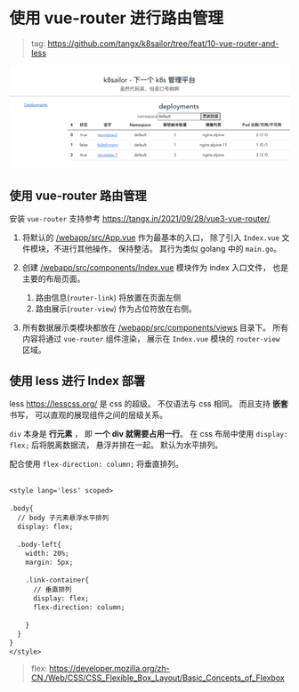 # 使用 vue-router 进行路由管理

> tag: https://github.com/tangx/k8sailor/tree/feat/10-vue-router-and-less

![index](../assets/img/10/index.png)

## 使用 vue-router 路由管理

安装 `vue-router` 支持参考 https://tangx.in/2021/09/28/vue3-vue-router/

1. 将默认的 [/webapp/src/App.vue](/webapp/src/App.vue) 作为最基本的入口， 除了引入 `Index.vue` 文件模块，不进行其他操作， 保持整洁。 其行为类似 golang 中的 `main.go`。

2. 创建 [/webapp/src/components/Index.vue](/webapp/src/components/Index.vue) 模块作为 index 入口文件， 也是主要的布局页面。
    1. 路由信息(`router-link`) 将放置在页面左侧
    2. 路由展示(`router-view`) 作为占位符放在右侧。

3. 所有数据展示类模块都放在 [/webapp/src/components/views](/webapp/src/components/views) 目录下。 所有内容将通过 `vue-router` 组件渲染， 展示在 `Index.vue` 模块的 `router-view` 区域。

## 使用 less 进行 Index 部署

less https://lesscss.org/ 是 css 的超级。 不仅语法与 css 相同。 而且支持 **嵌套** 书写， 可以直观的展现组件之间的层级关系。

`div` 本身是 **行元素** ， 即 **一个 div 就需要占用一行**。 在 css 布局中使用 `display: flex;` 后将脱离数据流， 悬浮并排在一起。 默认为水平排列。

配合使用 `flex-direction: column;` 将垂直排列。

```less

<style lang='less' scoped>

.body{
  // body 子元素悬浮水平排列
  display: flex;
  
  .body-left{
    width: 20%;
    margin: 5px;

    .link-container{
      // 垂直排列
      display: flex;
      flex-direction: column;

    }
  }
}
</style>

```

> flex: https://developer.mozilla.org/zh-CN./Web/CSS/CSS_Flexible_Box_Layout/Basic_Concepts_of_Flexbox


